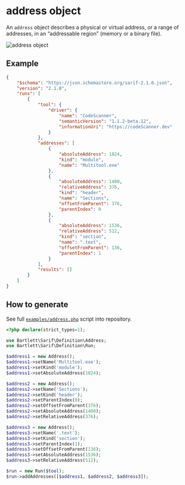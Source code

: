 <!-- markdownlint-disable MD013 -->
# address object

An `address` object describes a physical or virtual address,
or a range of addresses, in an “addressable region” (memory or a binary file).

![address object](../assets/images/reference-address.graphviz.svg)

## Example

```json
{
    "$schema": "https://json.schemastore.org/sarif-2.1.0.json",
    "version": "2.1.0",
    "runs": [
        {
            "tool": {
                "driver": {
                    "name": "CodeScanner",
                    "semanticVersion": "1.1.2-beta.12",
                    "informationUri": "https://codeScanner.dev"
                }
            },
            "addresses": [
                {
                    "absoluteAddress": 1024,
                    "kind": "module",
                    "name": "Multitool.exe"
                },
                {
                    "absoluteAddress": 1400,
                    "relativeAddress": 376,
                    "kind": "header",
                    "name": "Sections",
                    "offsetFromParent": 376,
                    "parentIndex": 0
                },
                {
                    "absoluteAddress": 1536,
                    "relativeAddress": 512,
                    "kind": "section",
                    "name": ".text",
                    "offsetFromParent": 136,
                    "parentIndex": 1
                }
            ],
            "results": []
        }
    ]
}
```

## How to generate

See full [`examples/address.php`][example-script] script into repository.

[example-script]: https://github.com/llaville/sarif-php-sdk/blob/master/examples/address.php

```php
<?php declare(strict_types=1);

use Bartlett\Sarif\Definition\Address;
use Bartlett\Sarif\Definition\Run;

$address1 = new Address();
$address1->setName('Multitool.exe');
$address1->setKind('module');
$address1->setAbsoluteAddress(1024);

$address2 = new Address();
$address2->setName('Sections');
$address2->setKind('header');
$address2->setParentIndex(0);
$address2->setOffsetFromParent(376);
$address2->setAbsoluteAddress(1400);
$address2->setRelativeAddress(376);

$address3 = new Address();
$address3->setName('.text');
$address3->setKind('section');
$address3->setParentIndex(1);
$address3->setOffsetFromParent(136);
$address3->setAbsoluteAddress(1536);
$address3->setRelativeAddress(512);

$run = new Run($tool);
$run->addAddresses([$address1, $address2, $address3]);

```
